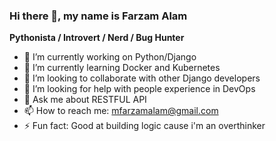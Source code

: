 ### Hi there 👋, my name is Farzam Alam

**Pythonista / Introvert / Nerd / Bug Hunter**

- 🔭 I’m currently working on Python/Django
- 🌱 I’m currently learning Docker and Kubernetes
- 👯 I’m looking to collaborate with other Django developers
- 🤔 I’m looking for help with people experience in DevOps
- 💬 Ask me about RESTFUL API
- 📫 How to reach me: mfarzamalam@gmail.com
- ⚡ Fun fact: Good at building logic cause i'm an overthinker
